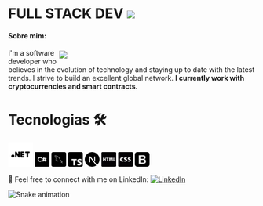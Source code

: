 # FULL STACK DEV <img src="https://media.giphy.com/media/f9jQLaKJJl6dL0AmmZ/giphy.gif" width="30px">

<img style="margin-top: 40px;" align="right" width="400px" src="https://media4.giphy.com/media/v1.Y2lkPTc5MGI3NjExdmYwYWNlNjBoZTE3dmJhMXl3YmhjbW93N2g5MjlwOW5qZnM5MXUwOSZlcD12MV9pbnRlcm5hbF9naWZfYnlfaWQmY3Q9Zw/9bTjZrytydVRK/giphy.gif">

#### Sobre mim:<br>

I'm a software developer who believes in the evolution of technology and staying up to date with the latest trends. I strive to build an excellent global network. <b>I currently work with cryptocurrencies and smart contracts.</b>

# Tecnologias 🛠️
<img src="assets/web.png" alt="Logo .net" width="50"/> <img src="assets/csharp.png" alt="Logo C#" width="30"/> <img src="assets/mysql.png" alt="Logo mysql" width="30"/>
<img src="assets/ts.png" alt="Logo typescript" width="30"/> <img src="assets/nextdotjs.svg" alt="Logo bootstrap" width="30"/> <img src="assets/html.png" alt="Logo html" width="30"/> <img src="assets/css.png" alt="Logo css" width="30"/>
<img src="assets/bs.png" alt="Logo bootstrap" width="30"/>

🔗 Feel free to connect with me on LinkedIn: <a href="https://www.linkedin.com/in/muca-oliveira/"><img src="https://img.shields.io/badge/LinkedIn-%230077B5.svg?&style=flat-square&logo=linkedin&logoColor=white" alt="LinkedIn"> </a>

<img src="https://github.com/giovana-simas/giovana-simas/blob/main/snake.svg" alt="Snake animation" />
